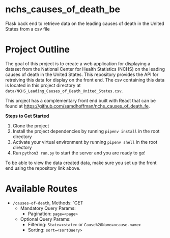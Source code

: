 # nchs_causes_of_death_be
Flask back end to retrieve data on the leading causes of death in the United States from a csv file

# Project Outline
The goal of this project is to create a web application for displaying a dataset from the National Center for Health Statistics (NCHS) on the leading causes of death in the United States. This repository provides the API for retreiving this data for display on the front end. The csv containing this data is located in this project directory at `data/NCHS_Leading_Causes_of_Death_United_States.csv`.

This project has a complementary front end built with React that can be found at https://github.com/samdhoffman/nchs_causes_of_death_fe.

**Steps to Get Started**
1. Clone the project
2. Install the project dependencies by running `pipenv install` in the root directory
3. Activate your virtual environment by running `pipenv shell` in the root directory
4. Run `python3 run.py` to start the server and you are ready to go!

To be able to view the data created data, make sure you set up the front end using the repository link above.

# Available Routes
* `/causes-of-death`, Methods: `GET
  * Mandatory Query Params: 
    * Pagination: `page=<page>`
  * Optional Query Params: 
    * Filtering: `State=<state>` or `Cause%20Name=<cause-name>`
    * Sorting: `sort=<sortQuery>`